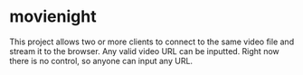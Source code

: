 # movienight
This project allows two or more clients to connect to the same video file
and stream it to the browser. Any valid video URL can be inputted.
Right now there is no control, so anyone can input any URL.
